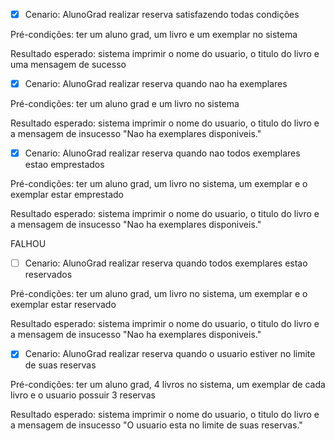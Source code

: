 - [X] Cenario: AlunoGrad realizar reserva satisfazendo todas condições
      
Pré-condições: ter um aluno grad, um livro e um exemplar no sistema

Resultado esperado: sistema imprimir o nome do usuario, o titulo do livro e uma mensagem de sucesso

- [X] Cenario: AlunoGrad realizar reserva quando nao ha exemplares

Pré-condições: ter um aluno grad e um livro no sistema

Resultado esperado: sistema imprimir o nome do usuario, o titulo do livro e a mensagem de insucesso "Nao ha exemplares disponiveis."

- [X] Cenario: AlunoGrad realizar reserva quando nao todos exemplares estao emprestados
      
Pré-condições: ter um aluno grad, um livro no sistema, um exemplar e o exemplar estar emprestado

Resultado esperado: sistema imprimir o nome do usuario, o titulo do livro e a mensagem de insucesso "Nao ha exemplares disponiveis."

FALHOU
- [ ] Cenario: AlunoGrad realizar reserva quando todos exemplares estao reservados 
      
Pré-condições: ter um aluno grad, um livro no sistema, um exemplar e o exemplar estar reservado

Resultado esperado: sistema imprimir o nome do usuario, o titulo do livro e a mensagem de insucesso "Nao ha exemplares disponiveis."

- [X] Cenario: AlunoGrad realizar reserva quando o usuario estiver no limite de suas reservas
      
Pré-condições: ter um aluno grad, 4 livros no sistema, um exemplar de cada livro e o usuario possuir 3 reservas

Resultado esperado: sistema imprimir o nome do usuario, o titulo do livro e a mensagem de insucesso "O usuario esta no limite de suas reservas."
